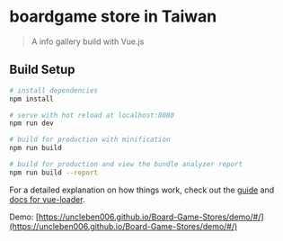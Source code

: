 # boardgame store in Taiwan

> A info gallery build with Vue.js

## Build Setup

``` bash
# install dependencies
npm install

# serve with hot reload at localhost:8080
npm run dev

# build for production with minification
npm run build

# build for production and view the bundle analyzer report
npm run build --report
```

For a detailed explanation on how things work, check out the [guide](http://vuejs-templates.github.io/webpack/) and [docs for vue-loader](http://vuejs.github.io/vue-loader).

Demo: [https://uncleben006.github.io/Board-Game-Stores/demo/#/](https://uncleben006.github.io/Board-Game-Stores/demo/#/)
